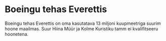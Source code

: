 # Boeingu tehas Everettis

Boeingu tehas Everettis on oma kasutatava 13 miljoni kuupmeetriga suurim hoone
maailmas. Suur Hiina Müür ja Kolme Kuristiku tamm ei kvalifitseeru hoonetena.
